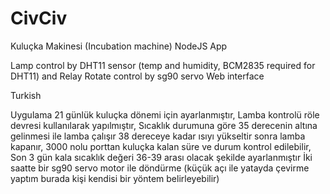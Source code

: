 # CivCiv
Kuluçka Makinesi (Incubation  machine) NodeJS App

Lamp control by DHT11 sensor (temp and humidity, BCM2835 required for DHT11) and Relay
Rotate control by sg90 servo
Web interface 

Turkish

Uygulama 21 günlük kuluçka dönemi için ayarlanmıştır,
Lamba kontrolü röle devresi kullanılarak yapılmıştır,
Sıcaklık durumuna göre 35 derecenin altına gelinmesi ile lamba çalışır 38 dereceye kadar ısıyı yükseltir sonra lamba kapanır,
3000 nolu porttan kuluçka kalan süre ve durum kontrol edilebilir,
Son 3 gün kala sıcaklık değeri 36-39 arası olacak şekilde ayarlanmıştır
İki saatte bir sg90 servo motor ile döndürme (küçük açı ile yatayda çevirme yaptım burada kişi kendisi bir yöntem belirleyebilir)